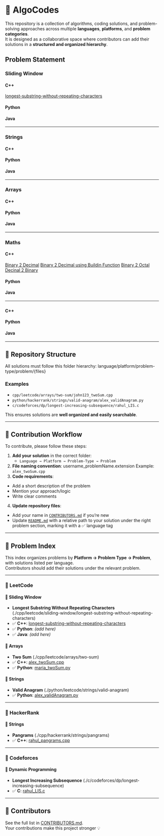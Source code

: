 # 🚀 AlgoCodes

This repository is a collection of algorithms, coding solutions, and problem-solving approaches across multiple **languages**, **platforms**, and **problem categories**.  
It is designed as a collaborative space where contributors can add their solutions in a **structured and organized hierarchy**.

## Problem Statement 

### Sliding Window  
#### C++
[longest-substring-without-repeating-characters](./cpp/leetcode/Sliding%20Window/longest-substring-without-repeating-characters/)

#### Python 

#### Java

---

### Strings
#### C++

#### Python 

#### Java

---

### Arrays
#### C++

#### Python 

#### Java

---

### Maths
#### C++
[Binary 2 Decimal](cpp/geeksforgeeks/maths/binary2DecimalBasic.cpp)
[Binary 2 Decimal using Buildin Function](cpp/geeksforgeeks/maths/binary2DecimalUsingInBuildFun.cpp)
[Binary 2 Octal](cpp/geeksforgeeks/maths/binary2Octal.cpp)
[Decinal 2 Binary](cpp/geeksforgeeks/maths/decimal2binaryBasic.exe)

#### Python 

#### Java

---

### 
#### C++

#### Python 

#### Java

---

## 📂 Repository Structure

All solutions must follow this folder hierarchy:
language/platform/problem-type/problem/{files}


### Examples
- `cpp/leetcode/arrays/two-sum/john123_twoSum.cpp`
- `python/hackerrank/strings/valid-anagram/alex_validAnagram.py`
- `c/codeforces/dp/longest-increasing-subsequence/rahul_LIS.c`

This ensures solutions are **well organized and easily searchable**.

---

## 📝 Contribution Workflow

To contribute, please follow these steps:

1. **Add your solution** in the correct folder:
   - `Language → Platform → Problem-Type → Problem`
2. **File naming convention**:
username_problemName.extension
Example: `alex_twoSum.cpp`
3. **Code requirements**:
- Add a short description of the problem
- Mention your approach/logic
- Write clear comments
4. **Update repository files**:
- Add your name in [`CONTRIBUTORS.md`](./CONTRIBUTORS.md) if you’re new  
- Update [`README.md`](./README.md) with a relative path to your solution under the right problem section, marking it with a ✅ language tag

---

## 📑 Problem Index

This index organizes problems by **Platform → Problem Type → Problem**, with solutions listed per language.  
Contributors should add their solutions under the relevant problem.

---

### 📌 LeetCode

#### 🔹 Sliding Window
- **Longest Substring Without Repeating Characters** (./cpp/leetcode/sliding-window/longest-substring-without-repeating-characters)  
- ✅ **C++**: [longest-substring-without-repeating-characters](./cpp/leetcode/sliding-window/longest-substring-without-repeating-characters/john123_longestSubstring.cpp)  
- ✅ **Python**: *(add here)*  
- ✅ **Java**: *(add here)*  

#### 🔹 Arrays
- **Two Sum** (./cpp/leetcode/arrays/two-sum)  
- ✅ **C++**: [alex_twoSum.cpp](./cpp/leetcode/arrays/two-sum/alex_twoSum.cpp)  
- ✅ **Python**: [maria_twoSum.py](./python/leetcode/arrays/two-sum/maria_twoSum.py)

#### 🔹 Strings
- **Valid Anagram** (./python/leetcode/strings/valid-anagram)  
- ✅ **Python**: [alex_validAnagram.py](./python/leetcode/strings/valid-anagram/alex_validAnagram.py)

---

### 📌 HackerRank

#### 🔹 Strings
- **Pangrams** (./cpp/hackerrank/strings/pangrams)  
- ✅ **C++**: [rahul_pangrams.cpp](./cpp/hackerrank/strings/pangrams/rahul_pangrams.cpp)

---

### 📌 Codeforces

#### 🔹 Dynamic Programming
- **Longest Increasing Subsequence** (./c/codeforces/dp/longest-increasing-subsequence)  
- ✅ **C**: [rahul_LIS.c](./c/codeforces/dp/longest-increasing-subsequence/rahul_LIS.c)

---

## 🙌 Contributors

See the full list in [CONTRIBUTORS.md](./CONTRIBUTORS.md).  
Your contributions make this project stronger 💡
